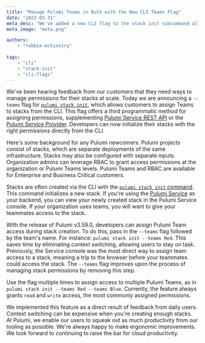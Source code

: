 ```yaml
---
title: "Manage Pulumi Teams in Bulk with the New CLI Teams Flag"
date: "2023-03-31"
meta_desc: "We've added a new CLI flag to the stack init subcommand allowing users to grant team access to newly created stacks."
meta_image: "meta.png"

authors:
    - "robbie-mckinstry"
        
tags:
    - "cli"
    - "stack-init"
    - "cli-flags"
---
```


We've been hearing feedback from our customers that they need ways to manage permissions for their stacks at scale. Today we are announcing a `--teams` flag for [`pulumi stack init`](/docs/reference/cli/pulumi_stack_init), which allows customers to assign Teams to stacks from the CLI. This flag offers a third programmatic method for assigning permissions, supplementing [Pulumi Service REST API](/docs/reference/service-rest-api) or the [Pulumi Service Provider](/registry/packages/pulumiservice). Developers can now initialize their stacks with the right permissions directly from the CLI.

<!--more-->

Here's some background for any Pulumi newcomers. Pulumi projects
consist of stacks, which are separate deployments of the same infrastructure. Stacks may
also be configured with separate inputs. Organization admins can leverage RBAC
to grant access permissions at the organization or Pulumi Teams levels. Pulumi Teams and RBAC are available for Enterprise and Business Critical customers.

Stacks are often created via the CLI with the [`pulumi stack init` command](https://www.pulumi.com/docs/reference/cli/pulumi_stack_init/#options).
This command initializes a new stack. If you're using the
[Pulumi Service](https://www.pulumi.com/docs/intro/concepts/state/#pulumi-service-backend) as your backend, you can view your newly created stack in the Pulumi Service console. If your organization uses teams, you will want to give your teammates access to the stack.

With the release of Pulumi v3.59.0, developers can assign Pulumi Team access during stack creation. To do this, pass in the `--teams` flag followed by the team's name. For instance:
`pulumi stack init --teams Red`. This saves time by eliminating context switching,
allowing users to stay on task. Previously, the Service console was the most direct way to assign team access to a stack, meaning a trip to the browser before your teammates could access the stack. The `--teams` flag improves upon the process of managing stack permissions by removing this step.

Use the flag multiple times to assign access to multiple Pulumi Teams, as in
`pulumi stack init --teams Red --teams Blue`. Currently, the feature always grants
`read` and `write` access, the most commonly assigned permissions.

We implemented this feature as a direct result of feedback from daily users.
Context switching can be expensive when you're creating enough stacks.
At Pulumi, we enable our users to squeak out as much productivity from our tooling
as possible. We're always happy to make ergonomic improvements. We look
forward to continuing to raise the bar for cloud productivity.
